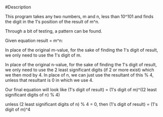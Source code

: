 #Description

This program takes any two numbers, m and n, less than 10^101 and finds the digit in the 1's position of the result of m^n.

Through a bit of testing, a pattern can be found.

Given equation result = m^n:

In place of the original m-value, for the sake of finding the 1's digit of result, we only need to use the 1's digit of m.

In place of the original n-value, for the sake of finding the 1's digit of result, we only need to use the 2 least significant digits (if 2 or more exist) which we then mod by 4. In place of n, we can just use the resultant of this % 4, unless that resultant is 0 in which we use 4.

Our final equation will look like
(1's digit of result) = (1's digit of m)^((2 least significant digits of n) % 4)


unless (2 least significant digits of n) % 4 = 0, then
(1's digit of result) = (1's digit of m)^4
